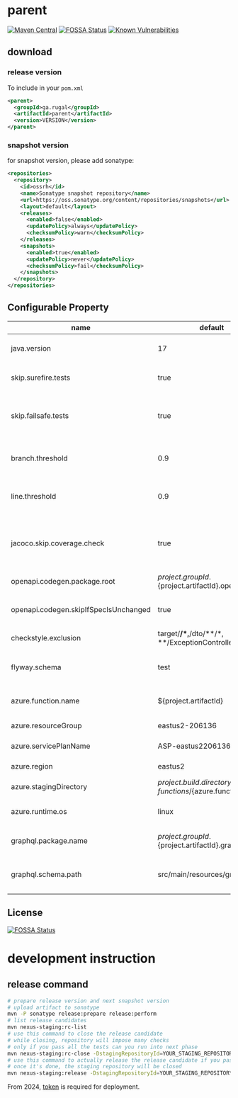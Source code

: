 # parent

[![Maven Central](https://maven-badges.herokuapp.com/maven-central/ga.rugal/parent/badge.svg)](https://maven-badges.herokuapp.com/maven-central/ga.rugal/parent)
[![FOSSA Status](https://app.fossa.io/api/projects/git%2Bgithub.com%2FRugal%2Fparent.svg?type=shield)](https://app.fossa.io/projects/git%2Bgithub.com%2FRugal%2Fparent?ref=badge_shield)
[![Known Vulnerabilities](https://snyk.io/test/github/Rugal/parent/badge.svg?targetFile=pom.xml)](https://snyk.io/test/github/Rugal/parent?targetFile=pom.xml)  

## download

### release version

To include in your `pom.xml`
```xml
<parent>
  <groupId>ga.rugal</groupId>
  <artifactId>parent</artifactId>
  <version>VERSION</version>
</parent>
```

### snapshot version

for snapshot version, please add sonatype:
```xml
<repositories>
  <repository>
    <id>ossrh</id>
    <name>Sonatype snapshot repository</name>
    <url>https://oss.sonatype.org/content/repositories/snapshots</url>
    <layout>default</layout>
    <releases>
      <enabled>false</enabled>
      <updatePolicy>always</updatePolicy>
      <checksumPolicy>warn</checksumPolicy>
    </releases>
    <snapshots>
      <enabled>true</enabled>
      <updatePolicy>never</updatePolicy>
      <checksumPolicy>fail</checksumPolicy>
    </snapshots>
  </repository>
</repositories>
```

## Configurable Property

name | default | note
---|---|---
java.version | 17 | Java Development Kit version
skip.surefire.tests | true | Skip unit test & coverage report
skip.failsafe.tests | true | Skip integration test & coverage report
branch.threshold | 0.9 | Minimum branch coverage threshold
line.threshold | 0.9 | Minimum line coverage threshold
jacoco.skip.coverage.check | true | Skip test coverage check, this will fail build if threshold not reached
openapi.codegen.package.root | ${project.groupId}.${project.artifactId}.openapi |
openapi.codegen.skipIfSpecIsUnchanged | true | Skip codegen if no change in `contract.yml`
checkstyle.exclusion|target/**/*,**/dto/**/*, **/ExceptionController.java|
flyway.schema | test | the target database schema for flyway
azure.function.name | ${project.artifactId} | name of function app in Azure
azure.resourceGroup | eastus2-206136 | resource group name
azure.servicePlanName | ASP-eastus2206136-837f |  service plan name
azure.region | eastus2 | function app region
azure.stagingDirectory | ${project.build.directory}/azure-functions/${azure.function.name} | staging directory
azure.runtime.os | linux | operating system function app
graphql.package.name | ${project.groupId}.${project.artifactId}.graphql | package for graphql codegen
graphql.schema.path|src/main/resources/graphql|the schema file of graphql for codegen

## License
[![FOSSA Status](https://app.fossa.io/api/projects/git%2Bgithub.com%2FRugal%2Fparent.svg?type=large)](https://app.fossa.io/projects/git%2Bgithub.com%2FRugal%2Fparent?ref=badge_large)  

# development instruction

## release command

```bash
# prepare release version and next snapshot version
# upload artifact to sonatype
mvn -P sonatype release:prepare release:perform
# list release candidates
mvn nexus-staging:rc-list
# use this command to close the release candidate
# while closing, repository will impose many checks
# only if you pass all the tests can you run into next phase
mvn nexus-staging:rc-close -DstagingRepositoryId=YOUR_STAGING_REPOSITORY_ID
# use this command to actually release the release candidate if you pass all the checks
# once it's done, the staging repository will be closed
mvn nexus-staging:release -DstagingRepositoryId=YOUR_STAGING_REPOSITORY_ID
```

From 2024, [token](https://help.sonatype.com/en/user-tokens.html) is required for deployment.  
